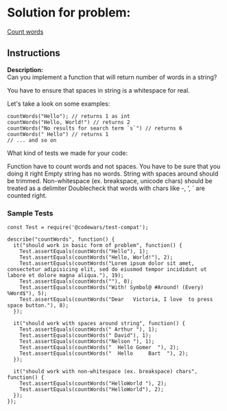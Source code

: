 # Solution for problem:

[ Count words](https://www.codewars.com/kata/570cc83df616a85944001315)

## Instructions

**Description:**  
Can you implement a function that will return number of words in a string?

You have to ensure that spaces in string is a whitespace for real.

Let's take a look on some examples:

```plaintext
countWords("Hello"); // returns 1 as int
countWords("Hello, World!") // returns 2
countWords("No results for search term `s`") // returns 6
countWords(" Hello") // returns 1
// ... and so on
```

What kind of tests we made for your code:

Function have to count words and not spaces. You have to be sure that you doing it right
Empty string has no words.
String with spaces around should be trimmed.
Non-whitespace (ex. breakspace, unicode chars) should be treated as a delimiter
Doublecheck that words with chars like -, ', ` are counted right.

### Sample Tests

```plaintext
const Test = require('@codewars/test-compat');

describe("countWords", function() {
  it("should work in basic form of problem", function() {
    Test.assertEquals(countWords("Hello"), 1);
    Test.assertEquals(countWords("Hello, World!"), 2);
    Test.assertEquals(countWords("Lorem ipsum dolor sit amet, consectetur adipisicing elit, sed do eiusmod tempor incididunt ut labore et dolore magna aliqua."), 19);
    Test.assertEquals(countWords(""), 0);
    Test.assertEquals(countWords("With! Symbol@ #Around! (Every) %Word$"), 5);
    Test.assertEquals(countWords("Dear   Victoria, I love  to press   space button."), 8);
  });

  it("should work with spaces around string", function() {
    Test.assertEquals(countWords(" Arthur "), 1);
    Test.assertEquals(countWords(" David"), 1);
    Test.assertEquals(countWords("Nelson "), 1);
    Test.assertEquals(countWords("  Hello Gomer  "), 2);
    Test.assertEquals(countWords("  Hello     Bart  "), 2);
  });

  it("should work with non-whitespace (ex. breakspace) chars", function() {
    Test.assertEquals(countWords("﻿Hello﻿World "), 2);
    Test.assertEquals(countWords("Hello﻿World"), 2);
  });
});
```
